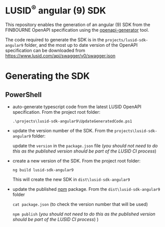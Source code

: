 # LUSID<sup>®</sup> angular (9) SDK

This repository enables the generation of an angular (9) SDK from the FINBOURNE OpenAPI specification using the [openapi-generator](https://github.com/OpenAPITools/openapi-generator) tool.

The code required to generate the SDK is in the `projects/lusid-sdk-angular9` folder, and the most up to date version of the OpenAPI specification can be downloaded from https://www.lusid.com/api/swagger/v0/swagger.json

# Generating the SDK

## PowerShell

* auto-generate typescript code from the latest LUSID OpenAPI specification. From the project root folder:

    `.\projects\lusid-sdk-angular9\UpdateGeneratedCode.ps1`

* update the version number of the SDK. From the `projects\lusid-sdk-angular9` folder:

    update the `version` in the `package.json` file (*_you should not need to do this as the published version should be part of the LUSID CI process_*)

* create a new version of the SDK. From the project root folder:

    `ng build lusid-sdk-angular9`

    This will create the new SDK in `dist\lusid-sdk-angular9`

* update the published [npm](https://preview.npmjs.com/package/@finbourne/lusid-sdk-angular9) package. From the `dist\lusid-sdk-angular9` folder 

    `cat package.json` (to check the version number that will be used)

    `npm publish` (*_you should not need to do this as the published version should be part of the LUSID CI process_*)
)

